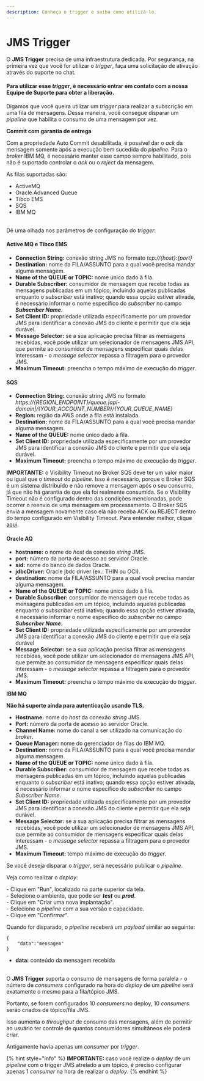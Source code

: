 ```yaml
---
description: Conheça o trigger e saiba como utilizá-lo.
---
```


# JMS Trigger

O **JMS Trigger** precisa de uma infraestrutura dedicada. Por segurança, na primeira vez que você for utilizar o _trigger_, faça uma solicitação de ativação através do suporte no chat.

#### &#x20;**Para utilizar esse **_**trigger**_**, é necessário entrar em contato com a nossa Equipe de Suporte para obter a liberação.**        <a href="#para-utilizar-esse-trigger--necessrio-entrar-em-contato-com-a-nossa-equipe-de-suporte-para-obter-a-l" id="para-utilizar-esse-trigger--necessrio-entrar-em-contato-com-a-nossa-equipe-de-suporte-para-obter-a-l"></a>

Digamos que você queira utilizar um _trigger_ para realizar a subscrição em uma fila de mensagens. Dessa maneira, você consegue disparar um _pipeline_ que habilita o consumo de uma mensagem por vez.

**Commit com garantia de entrega**

Com a propriedade Auto Commit desabilitada, é possível dar o _ack_ da mensagem somente após a execução bem sucedida do _pipeline_. Para o _broker_ IBM MQ, é necessário manter esse campo sempre habilitado, pois não é suportado controlar o _ack_ ou o _reject_ da mensagem.

As filas suportadas são:

* ActiveMQ
* Oracle Advanced Queue
* Tibco EMS
* SQS
* IBM MQ

&#x20;\
Dê uma olhada nos parâmetros de configuração do _trigger_:  &#x20;

#### Active MQ e Tibco EMS <a href="#active-mq-e-tibco-ems" id="active-mq-e-tibco-ems"></a>

* **Connection String:** conexão string JMS no formato _tcp://{host}:{port}_
* **Destination:** nome da FILA/ASSUNTO para a qual você precisa mandar alguma mensagem.
* **Name of the QUEUE or TOPIC:** nome único dado à fila.
* **Durable Subscriber:** consumidor de mensagem que recebe todas as mensagens publicadas em um tópico, incluindo aquelas publicadas enquanto o _subscriber_ está inativo; quando essa opção estiver ativada, é necessário informar o nome específico do _subscriber_ no campo _**Subscriber Name**_.
* **Set Client ID:** propriedade utilizada especificamente por um provedor JMS para identificar a conexão JMS do cliente e permitir que ela seja durável.
* **Message Selector:** se a sua aplicação precisa filtrar as mensagens recebidas, você pode utilizar um selecionador de mensagens JMS API, que permite ao consumidor de mensagens especificar quais delas interessam - o _message selector_ repassa a filtragem para o provedor JMS. &#x20;
* **Maximum Timeout:** preencha o tempo máximo de execução do _trigger_.

#### SQS <a href="#sqs" id="sqs"></a>

* **Connection String:** conexão string JMS no formato _https://{REGION\_ENDPOINT}/queue.|api-domain|/{YOUR\_ACCOUNT\_NUMBER}/{YOUR\_QUEUE\_NAME}_
* **Region:** região da AWS onde a fila está instalada.
* **Destination:** nome da FILA/ASSUNTO para a qual você precisa mandar alguma mensagem.
* **Name of the QUEUE:** nome único dado à fila.
* **Set Client ID:** propriedade utilizada especificamente por um provedor JMS para identificar a conexão JMS do cliente e permitir que ela seja durável.
* **Maximum Timeout:** preencha o tempo máximo de execução do _trigger_.

**IMPORTANTE:**  o Visibility Timeout no Broker SQS deve ter um valor maior ou igual que o _timeout_ do _pipeline_. Isso é necessário, porque o Broker SQS é um sistema distribuído e não remove a mensagem após o seu consumo, já que não há garantia de que ela foi realmente consumida. Se o Visibility Timeout não é configurado dentro das condições mencionadas, pode ocorrer o reenvio de uma mensagem em processamento. O Broker SQS envia a mensagem novamente caso ela não receba ACK ou REJECT dentro do tempo configurado em Visibility Timeout. Para entender melhor, clique [aqui](https://docs.aws.amazon.com/AWSSimpleQueueService/latest/SQSDeveloperGuide/sqs-visibility-timeout.html).\
&#x20;    &#x20;

#### Oracle AQ <a href="#oracle-aq" id="oracle-aq"></a>

* **hostname:** o nome do _host_ da conexão _string_ JMS.
* **port:** número da porta de acesso ao servidor Oracle.
* **sid:** nome do banco de dados Oracle.&#x20;
* **jdbcDriver:** Oracle jbdc driver (ex.: THIN ou OCI).
* **destination:** nome da FILA/ASSUNTO para a qual você precisa mandar alguma mensagem.
* **Name of the QUEUE or TOPIC:** nome único dado à fila.
* **Durable Subscriber:** consumidor de mensagem que recebe todas as mensagens publicadas em um tópico, incluindo aquelas publicadas enquanto o _subscriber_ está inativo; quando essa opção estiver ativada, é necessário informar o nome específico do _subscriber_ no campo _**Subscriber Name**_.
* **Set Client ID:** propriedade utilizada especificamente por um provedor JMS para identificar a conexão JMS do cliente e permitir que ela seja durável
* **Message Selector:** se a sua aplicação precisa filtrar as mensagens recebidas, você pode utilizar um selecionador de mensagens JMS API, que permite ao consumidor de mensagens especificar quais delas interessam - o _message selector_ repassa a filtragem para o provedor JMS.
* **Maximum Timeout:** preencha o tempo máximo de execução do _trigger_.

&#x20;  &#x20;

**IBM MQ**

**Não há suporte ainda para autenticação usando TLS.**

* **Hostname:** nome do _host_ da conexão _string_ JMS.
* **Port:** número da porta de acesso ao servidor Oracle.
* **Channel Name:** nome do canal a ser utilizado na comunicação do _broker_.
* **Queue Manager:** nome do gerenciador de filas do IBM MQ.
* **Destination:** nome da FILA/ASSUNTO para a qual você precisa mandar alguma mensagem.
* **Name of the QUEUE or TOPIC:** nome único dado à fila.
* **Durable Subscriber:** consumidor de mensagem que recebe todas as mensagens publicadas em um tópico, incluindo aquelas publicadas enquanto o _subscriber_ está inativo; quando essa opção estiver ativada, é necessário informar o nome específico do _subscriber_ no campo _Subscriber Name._
* **Set Client ID:** propriedade utilizada especificamente por um provedor JMS para identificar a conexão JMS do cliente e permitir que ela seja durável.
* **Message Selector:** se a sua aplicação precisa filtrar as mensagens recebidas, você pode utilizar um selecionador de mensagens JMS API, que permite ao consumidor de mensagens especificar quais delas interessam - o _message selector_ repassa a filtragem para o provedor JMS.
* **Maximum Timeout:** tempo máximo de execução do _trigger_.

Se você deseja disparar o _trigger_, será necessário publicar o _pipeline_.

Veja como realizar o _deploy_:

\- Clique em "Run", localizado na parte superior da tela.\
\- Selecione o ambiente, que pode ser _**test**_ ou _**prod**_.\
\- Clique em "Criar uma nova implantação".\
\- Selecione o _pipeline_ com a sua versão e capacidade.\
\- Clique em "Confirmar".\
&#x20;  &#x20;

Quando for disparado, o _pipeline_ receberá um _payload_ similar ao seguinte:

```
{  
    "data":"mensagem"
}
```

&#x20;            &#x20;

* **data:** conteúdo da mensagem recebida

&#x20;  \
O **JMS Trigger** suporta o consumo de mensagens de forma paralela - o número de _consumers_ configurado na hora do _deploy_ de um _pipeline_ será exatamente o mesmo para a fila/tópico JMS.

Portanto, se forem configurados 10 _consumers_ no deploy, 10 _consumers_ serão criados de tópico/fila JMS.

Isso aumenta o _throughput_ de consumo das mensagens, além de permitir ao usuário ter controle de quantos consumidores simultâneos ele poderá criar.

Antigamente havia apenas um _consumer_ por _trigger_.\
&#x20;            &#x20;

{% hint style="info" %}
**IMPORTANTE:** caso você realize o _deploy_ de um _pipeline_ com o trigger JMS atrelado a um tópico, é preciso configurar apenas 1 _consumer_ na hora de realizar o _deploy_.
{% endhint %}
